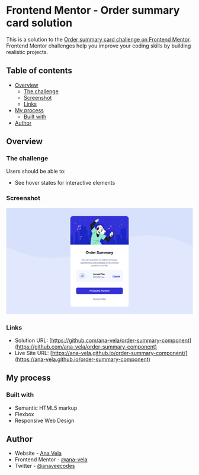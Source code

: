 # Frontend Mentor - Order summary card solution

This is a solution to the [Order summary card challenge on Frontend Mentor](https://www.frontendmentor.io/challenges/order-summary-component-QlPmajDUj). Frontend Mentor challenges help you improve your coding skills by building realistic projects.

## Table of contents

- [Overview](#overview)
  - [The challenge](#the-challenge)
  - [Screenshot](#screenshot)
  - [Links](#links)
- [My process](#my-process)
  - [Built with](#built-with)
- [Author](#author)


## Overview

### The challenge

Users should be able to:

- See hover states for interactive elements

### Screenshot

![](./images/order-summary-screenshot.png)

### Links

- Solution URL: [https://github.com/ana-vela/order-summary-component](https://github.com/ana-vela/order-summary-component)
- Live Site URL: [https://ana-vela.github.io/order-summary-component/](https://ana-vela.github.io/order-summary-component)

## My process

### Built with

- Semantic HTML5 markup
- Flexbox
- Responsive Web Design

## Author

- Website - [Ana Vela](https://www.anavela.dev)
- Frontend Mentor - [@ana-vela](https://www.frontendmentor.io/profile/ana-vela)
- Twitter - [@anaveecodes](https://www.twitter.com/anaveecodes)
